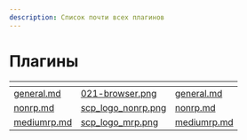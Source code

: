 ```yaml
---
description: Список почти всех плагинов
---
```


# Плагины

<table data-view="cards"><thead><tr><th></th><th data-hidden data-card-cover data-type="files"></th><th data-hidden data-card-target data-type="content-ref"></th></tr></thead><tbody><tr><td><a data-mention href="general.md">general.md</a></td><td><a href="../.gitbook/assets/021-browser.png">021-browser.png</a></td><td><a href="general.md">general.md</a></td></tr><tr><td><a data-mention href="nonrp.md">nonrp.md</a></td><td><a href="../.gitbook/assets/scp_logo_nonrp.png">scp_logo_nonrp.png</a></td><td><a href="nonrp.md">nonrp.md</a></td></tr><tr><td><a data-mention href="mediumrp.md">mediumrp.md</a></td><td><a href="../.gitbook/assets/scp_logo_mrp.png">scp_logo_mrp.png</a></td><td><a href="mediumrp.md">mediumrp.md</a></td></tr></tbody></table>
